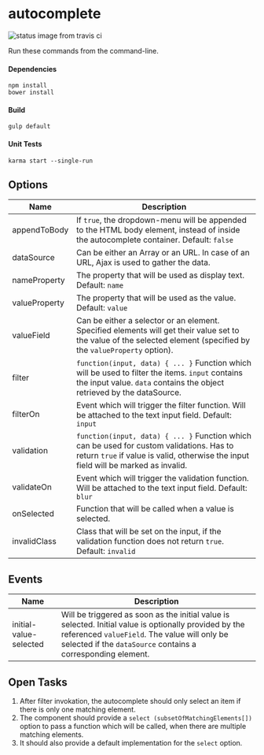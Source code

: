 # autocomplete

![status image from travis ci](https://travis-ci.org/SOFTEC-ch/Autocomplete.svg?branch=master)

Run these commands from the command-line.
#### Dependencies
```
npm install
bower install
```

#### Build
```
gulp default
```

#### Unit Tests
```
karma start --single-run
```

## Options
Name | Description
--- | ---
appendToBody | If `true`, the dropdown-menu will be appended to the HTML body element, instead of inside the autocomplete container. Default: `false`
dataSource | Can be either an Array or an URL. In case of an URL, Ajax is used to gather the data.
nameProperty | The property that will be used as display text. Default: `name`
valueProperty | The property that will be used as the value. Default: `value`
valueField | Can be either a selector or an element. Specified elements will get their value set to the value of the selected element (specified by the `valueProperty` option).
filter | `function(input, data) { ... }` Function which will be used to filter the items. `input` contains the input value. `data` contains the object retrieved by the dataSource.
filterOn | Event which will trigger the filter function. Will be attached to the text input field. Default: `input`
validation | `function(input, data) { ... }` Function which can be used for custom validations. Has to return `true` if value is valid, otherwise the input field will be marked as invalid.
validateOn | Event which will trigger the validation function. Will be attached to the text input field. Default: `blur`
onSelected | Function that will be called when a value is selected.
invalidClass | Class that will be set on the input, if the validation function does not return `true`. Default: `invalid`

## Events
Name | Description
--- | ---
initial-value-selected | Will be triggered as soon as the initial value is selected. Initial value is optionally provided by the referenced `valueField`. The value will only be selected if the `dataSource` contains a corresponding element.

## Open Tasks
1. After filter invokation, the autocomplete should only select an item if there is only one matching element.
1. The component should provide a `select (subsetOfMatchingElements[])` option to pass a function which will be called, when there are multiple matching elements.
1. It should also provide a default implementation for the `select` option.
